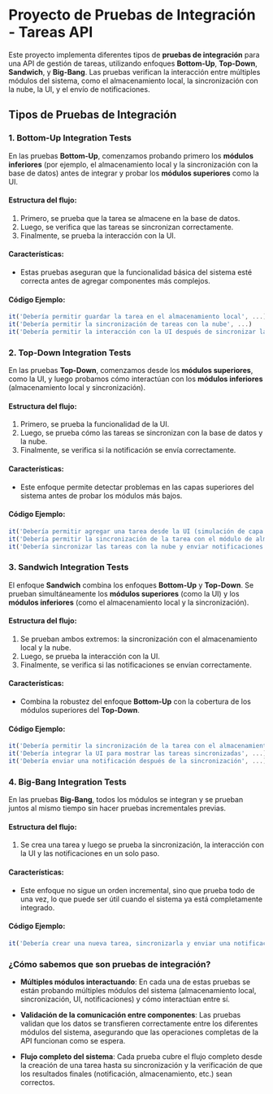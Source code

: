 # Proyecto de Pruebas de Integración - Tareas API

Este proyecto implementa diferentes tipos de **pruebas de integración** para una API de gestión de tareas, utilizando enfoques **Bottom-Up**, **Top-Down**, **Sandwich**, y **Big-Bang**. Las pruebas verifican la interacción entre múltiples módulos del sistema, como el almacenamiento local, la sincronización con la nube, la UI, y el envío de notificaciones.

## Tipos de Pruebas de Integración

### 1. **Bottom-Up Integration Tests**
En las pruebas **Bottom-Up**, comenzamos probando primero los **módulos inferiores** (por ejemplo, el almacenamiento local y la sincronización con la base de datos) antes de integrar y probar los **módulos superiores** como la UI.

#### **Estructura del flujo:**
1. Primero, se prueba que la tarea se almacene en la base de datos.
2. Luego, se verifica que las tareas se sincronizan correctamente.
3. Finalmente, se prueba la interacción con la UI.

#### **Características:**
- Estas pruebas aseguran que la funcionalidad básica del sistema esté correcta antes de agregar componentes más complejos.

#### **Código Ejemplo:**
```javascript
it('Debería permitir guardar la tarea en el almacenamiento local', ...)
it('Debería permitir la sincronización de tareas con la nube', ...)
it('Debería permitir la interacción con la UI después de sincronizar las tareas', ...)
```

### 2. **Top-Down Integration Tests**
En las pruebas **Top-Down**, comenzamos desde los **módulos superiores**, como la UI, y luego probamos cómo interactúan con los **módulos inferiores** (almacenamiento local y sincronización).

#### **Estructura del flujo:**
1. Primero, se prueba la funcionalidad de la UI.
2. Luego, se prueba cómo las tareas se sincronizan con la base de datos y la nube.
3. Finalmente, se verifica si la notificación se envía correctamente.

#### **Características:**
- Este enfoque permite detectar problemas en las capas superiores del sistema antes de probar los módulos más bajos.

#### **Código Ejemplo:**
```javascript
it('Debería permitir agregar una tarea desde la UI (simulación de capa superior)', ...)
it('Debería permitir la sincronización de la tarea con el módulo de almacenamiento local', ...)
it('Debería sincronizar las tareas con la nube y enviar notificaciones', ...)
```
### 3. **Sandwich Integration Tests**
El enfoque **Sandwich** combina los enfoques **Bottom-Up** y **Top-Down**. Se prueban simultáneamente los **módulos superiores** (como la UI) y los **módulos inferiores** (como el almacenamiento local y la sincronización).

#### **Estructura del flujo:**
1. Se prueban ambos extremos: la sincronización con el almacenamiento local y la nube.
2. Luego, se prueba la interacción con la UI.
3. Finalmente, se verifica si las notificaciones se envían correctamente.

#### **Características:**
- Combina la robustez del enfoque **Bottom-Up** con la cobertura de los módulos superiores del **Top-Down**.

#### **Código Ejemplo:**
```javascript
it('Debería permitir la sincronización de la tarea con el almacenamiento local y la nube', ...)
it('Debería integrar la UI para mostrar las tareas sincronizadas', ...)
it('Debería enviar una notificación después de la sincronización', ...)
```
### 4. **Big-Bang Integration Tests**
En las pruebas **Big-Bang**, todos los módulos se integran y se prueban juntos al mismo tiempo sin hacer pruebas incrementales previas.

#### **Estructura del flujo:**
1. Se crea una tarea y luego se prueba la sincronización, la interacción con la UI y las notificaciones en un solo paso.

#### **Características:**
- Este enfoque no sigue un orden incremental, sino que prueba todo de una vez, lo que puede ser útil cuando el sistema ya está completamente integrado.

#### **Código Ejemplo:**
```javascript
it('Debería crear una nueva tarea, sincronizarla y enviar una notificación en un solo paso', ...)
```
### ¿Cómo sabemos que son pruebas de integración?

- **Múltiples módulos interactuando**: En cada una de estas pruebas se están probando múltiples módulos del sistema (almacenamiento local, sincronización, UI, notificaciones) y cómo interactúan entre sí.

- **Validación de la comunicación entre componentes**: Las pruebas validan que los datos se transfieren correctamente entre los diferentes módulos del sistema, asegurando que las operaciones completas de la API funcionan como se espera.

- **Flujo completo del sistema**: Cada prueba cubre el flujo completo desde la creación de una tarea hasta su sincronización y la verificación de que los resultados finales (notificación, almacenamiento, etc.) sean correctos.
